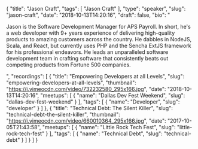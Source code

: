 {
  "title": "Jason Craft",
  "tags": [
    "Jason Craft"
  ],
  "type": "speaker",
  "slug": "jason-craft",
  "date": "2018-10-13T14:20:16",
  "draft": false,
  "bio": "<p>Jason is the Software Development Manager for APS Payroll. In short, he's a web developer with 9+ years experience of delivering high-quality products to amazing customers across the country. He dabbles in NodeJS, Scala, and React, but currently uses PHP and the Sencha ExtJS framework for his professional endeavors. He leads an unparalleled software development team in crafting software that consistently beats out competing products from Fortune 500 companies. </p>",
  "recordings": [
    {
      "title": "Empowering Developers at all Levels",
      "slug": "empowering-developers-at-all-levels",
      "thumbnail": "https://i.vimeocdn.com/video/732232580_295x166.jpg",
      "date": "2018-10-13T14:20:16",
      "meetups": [
        {
          "name": "Dallas Dev Fest Weekend",
          "slug": "dallas-dev-fest-weekend"
        }
      ],
      "tags": [
        {
          "name": "Developer",
          "slug": "developer"
        }
      ]
    },
    {
      "title": "Technical Debt: The Silent Killer",
      "slug": "technical-debt-the-silent-killer",
      "thumbnail": "https://i.vimeocdn.com/video/660010364_295x166.jpg",
      "date": "2017-10-05T21:43:58",
      "meetups": [
        {
          "name": "Little Rock Tech Fest",
          "slug": "little-rock-tech-fest"
        }
      ],
      "tags": [
        {
          "name": "Technical Debt",
          "slug": "technical-debt"
        }
      ]
    }
  ]
}